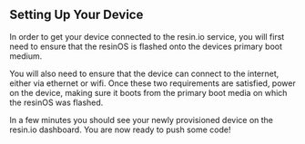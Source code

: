 ## Setting Up Your Device
In order to get your device connected to the resin.io service, you will first need to ensure that the resinOS is flashed onto the devices primary boot medium.

You will also need to ensure that the device can connect to the internet, either via ethernet or wifi. Once these two requirements are satisfied, power on the device, making sure it boots from the primary boot media on which the resinOS was flashed.

In a few minutes you should see your newly provisioned device on the resin.io dashboard. You are now ready to push some code!
